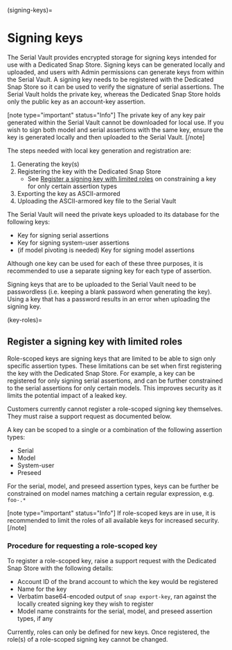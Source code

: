 (signing-keys)=
# Signing keys

The Serial Vault provides encrypted storage for signing keys intended for use with a Dedicated Snap Store. Signing keys can be generated locally and uploaded, and users with Admin permissions can generate keys from within the Serial Vault. A signing key needs to be registered with the Dedicated Snap Store so it can be used to verify the signature of serial assertions. The Serial Vault holds the private key, whereas the Dedicated Snap Store holds only the public key as an account-key assertion.

[note type="important" status="Info"]
The private key of any key pair generated within the Serial Vault cannot be downloaded for local use.  If you wish to sign both model and serial assertions with the same key, ensure the key is generated locally and then uploaded to the Serial Vault.
[/note]

The steps needed with local key generation and registration are:

1. Generating the key(s)
2. Registering the key with the Dedicated Snap Store
    * See [Register a signing key with limited roles](#key-roles) on constraining a key for only certain assertion types
3. Exporting the key as ASCII-armored
4. Uploading the ASCII-armored key file to the Serial Vault

The Serial Vault will need the private keys uploaded to its database for the following keys:

* Key for signing serial assertions
* Key for signing system-user assertions
* (if model pivoting is needed) Key for signing model assertions

Although one key can be used for each of these three purposes, it is recommended to use a separate signing key for each type of assertion.

Signing keys that are to be uploaded to the Serial Vault need to be passwordless (i.e. keeping a blank password when generating the key). Using a key that has a password results in an error when uploading the signing key.

(key-roles)=
## Register a signing key with limited roles

Role-scoped keys are signing keys that are limited to be able to sign only specific assertion types. These limitations can be set when first registering the key with the Dedicated Snap Store. For example, a key can be registered for only signing serial assertions, and can be further constrained to the serial assertions for only certain models. This improves security as it limits the potential impact of a leaked key.

Customers currently cannot register a role-scoped signing key themselves. They must raise a support request as documented below.

A key can be scoped to a single or a combination of the following assertion types:
* Serial
* Model
* System-user
* Preseed

For the serial, model, and preseed assertion types, keys can be further be constrained on model names matching a certain regular expression, e.g. `foo-.*`

[note type="important" status="Info"]
If role-scoped keys are in use, it is recommended to limit the roles of all available keys for increased security.
[/note]

<h3 id='heading--role-scoped-key-instructions'>Procedure for requesting a role-scoped key</h3>

To register a role-scoped key, raise a support request with the Dedicated Snap Store with the following details:

* Account ID of the brand account to which the key would be registered
* Name for the key
* Verbatim base64-encoded output of `snap export-key`, ran against the locally created signing key they wish to register
* Model name constraints for the serial, model, and preseed assertion types, if any

Currently, roles can only be defined for new keys. Once registered, the role(s) of a role-scoped signing key cannot be changed.
